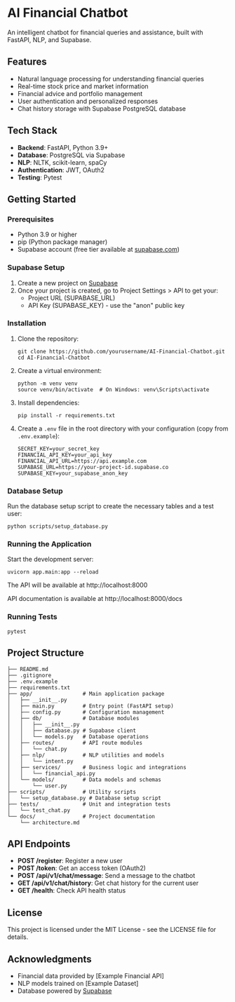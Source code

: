 # AI Financial Chatbot

An intelligent chatbot for financial queries and assistance, built with FastAPI, NLP, and Supabase.

## Features

- Natural language processing for understanding financial queries
- Real-time stock price and market information
- Financial advice and portfolio management
- User authentication and personalized responses
- Chat history storage with Supabase PostgreSQL database

## Tech Stack

- **Backend**: FastAPI, Python 3.9+
- **Database**: PostgreSQL via Supabase
- **NLP**: NLTK, scikit-learn, spaCy
- **Authentication**: JWT, OAuth2
- **Testing**: Pytest

## Getting Started

### Prerequisites

- Python 3.9 or higher
- pip (Python package manager)
- Supabase account (free tier available at [supabase.com](https://supabase.com))

### Supabase Setup

1. Create a new project on [Supabase](https://supabase.com)
2. Once your project is created, go to Project Settings > API to get your:
   - Project URL (SUPABASE_URL)
   - API Key (SUPABASE_KEY) - use the "anon" public key

### Installation

1. Clone the repository:
   ```
   git clone https://github.com/yourusername/AI-Financial-Chatbot.git
   cd AI-Financial-Chatbot
   ```

2. Create a virtual environment:
   ```
   python -m venv venv
   source venv/bin/activate  # On Windows: venv\Scripts\activate
   ```

3. Install dependencies:
   ```
   pip install -r requirements.txt
   ```

4. Create a `.env` file in the root directory with your configuration (copy from `.env.example`):
   ```
   SECRET_KEY=your_secret_key
   FINANCIAL_API_KEY=your_api_key
   FINANCIAL_API_URL=https://api.example.com
   SUPABASE_URL=https://your-project-id.supabase.co
   SUPABASE_KEY=your_supabase_anon_key
   ```

### Database Setup

Run the database setup script to create the necessary tables and a test user:

```
python scripts/setup_database.py
```

### Running the Application

Start the development server:
```
uvicorn app.main:app --reload
```

The API will be available at http://localhost:8000

API documentation is available at http://localhost:8000/docs

### Running Tests

```
pytest
```

## Project Structure

```
├── README.md
├── .gitignore
├── .env.example
├── requirements.txt
├── app/                # Main application package
│   ├── __init__.py
│   ├── main.py         # Entry point (FastAPI setup)
│   ├── config.py       # Configuration management
│   ├── db/             # Database modules
│   │   ├── __init__.py
│   │   ├── database.py # Supabase client
│   │   └── models.py   # Database operations
│   ├── routes/         # API route modules
│   │   └── chat.py
│   ├── nlp/            # NLP utilities and models
│   │   └── intent.py
│   ├── services/       # Business logic and integrations
│   │   └── financial_api.py
│   └── models/         # Data models and schemas
│       └── user.py
├── scripts/            # Utility scripts
│   └── setup_database.py # Database setup script
├── tests/              # Unit and integration tests
│   └── test_chat.py
└── docs/               # Project documentation
    └── architecture.md
```

## API Endpoints

- **POST /register**: Register a new user
- **POST /token**: Get an access token (OAuth2)
- **POST /api/v1/chat/message**: Send a message to the chatbot
- **GET /api/v1/chat/history**: Get chat history for the current user
- **GET /health**: Check API health status

## License

This project is licensed under the MIT License - see the LICENSE file for details.

## Acknowledgments

- Financial data provided by [Example Financial API]
- NLP models trained on [Example Dataset]
- Database powered by [Supabase](https://supabase.com)
